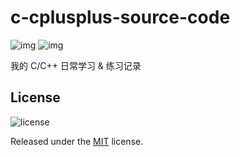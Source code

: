 # c-cplusplus-source-code

![img](https://img.shields.io/badge/Language-C-blue.svg?style=flat-square)
![img](https://img.shields.io/badge/Language-C%2B%2B-blue.svg?style=flat-square)

我的 C/C++ 日常学习 & 练习记录

## License

![license](https://img.shields.io/github/license/rocj/c-cplusplus-source-code.svg?style=flat-square)

Released under the [MIT](./LICENSE) license.
